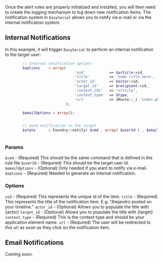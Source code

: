 Once the alert rules are properly initialized and installed, you will then need to create the logging mechanism to log down new notification items. The notification system in `EasySocial` allows you to notify via e-mail or via the internal notification system. 


## Internal Notifications
In this example, it will trigger `EasySocial` to perform an internal notification to the target user:


```php
		// Internal notification options
		$options	= array(
								'uid'			=> $article->id,
								'title'			=> 'Some title here',
								'actor_id'		=> $actor->id,
								'target_id'		=> $recipient->id,
								'context_ids'	=> "article",
								'context_type'	=> $type,
								'url'			=> JRoute::_( 'index.php?option=com_content' )
							);

		$emailOptions = array();


		// Send notification to the target
		$state 		= Foundry::notify( $cmd , array( $userId ) , $emailOptions , $options );
		
```

### Params

`$cmd` 		- (Required) This should be the same command that is defined in the rule file
`$userId` 	- (Required) This should be the target user id.
`$emailOptions` - (Optional) Only needed if you want to notify via e-mail.
`$options` - (Required) Needed to generate an internal notification.

### Options

`uid` 			- (Required) This represents the unique id of the item.
`title`			- (Required) This represents the title of the notification item. E.g: "Alejandro posted on your timeline."
`actor_id`		- (Optional) Allows you to populate the title with {actor}
`target_id`		- (Optional) Allows you to populate the title with {target}
`context_type`	- (Required) This is the context type and should be your application element name.
`url`			- (Required) The user will be redirected to this url as soon as they click on the notification item.

## Email Notifications
Coming soon.